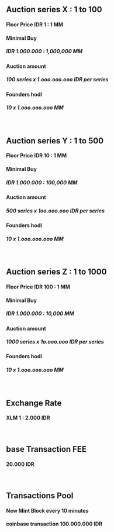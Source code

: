 ##    Auction series X :  1 to 100
####  Floor Price IDR 1 : 1 MM
####  Minimal Buy 
##### IDR 1.000.000 : 1,000,000 MM
####  Auction amount 
##### 100 series x 1.ooo.ooo.ooo IDR per series
####  Founders hodl 
##### 10 x 1.ooo.ooo.ooo MM


<br />


##    Auction series Y :  1 to 500
####  Floor Price IDR 10 : 1 MM
####  Minimal Buy 
##### IDR 1.000.000 : 100,000 MM
####  Auction amount 
##### 500 series x 1oo.ooo.ooo IDR per series
####  Founders hodl 
##### 10 x 1.ooo.ooo.ooo MM


<br />


##    Auction series Z :  1 to 1000
####  Floor Price IDR 100 : 1 MM
####  Minimal Buy 
##### IDR 1.000.000 : 10,000 MM
####  Auction amount 
##### 1000 series x 1o.ooo.ooo IDR per series
####  Founders hodl 
##### 10 x 1.ooo.ooo.ooo MM


<br />


##    Exchange Rate
####  XLM 1 : 2.000 IDR


<br />


##    base Transaction FEE
####  20.000 IDR


<br />


##    Transactions Pool 
####  New Mint Block every 10 minutes
####  coinbase transaction 100.000.000 IDR

